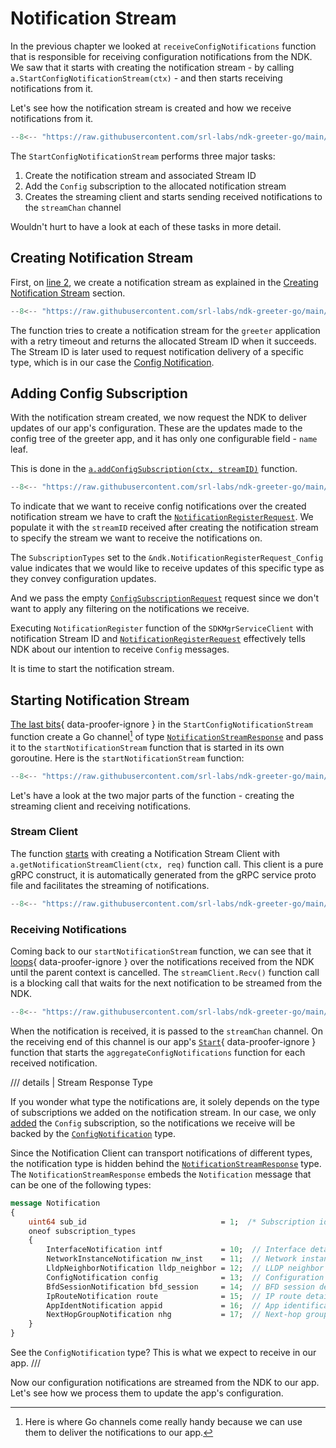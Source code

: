 # Notification Stream

In the previous chapter we looked at `receiveConfigNotifications` function that is responsible for receiving configuration notifications from the NDK. We saw that it starts with creating the notification stream - by calling `a.StartConfigNotificationStream(ctx)` - and then starts receiving notifications from it.

Let's see how the notification stream is created and how we receive notifications from it.

```{.go title="greeter/notification.go"}
--8<-- "https://raw.githubusercontent.com/srl-labs/ndk-greeter-go/main/greeter/notification.go:start-cfg-notif-stream"
```

The `StartConfigNotificationStream` performs three major tasks:

1. Create the notification stream and associated Stream ID
2. Add the `Config` subscription to the allocated notification stream
3. Creates the streaming client and starts sending received notifications to the `streamChan` channel

Wouldn't hurt to have a look at each of these tasks in more detail.

## Creating Notification Stream

First, on [line 2](#__codelineno-0-2), we create a notification stream as explained in the [Creating Notification Stream][operations-create-notif-stream] section.

```{.go title="greeter/notification.go"}
--8<-- "https://raw.githubusercontent.com/srl-labs/ndk-greeter-go/main/greeter/notification.go:create-notif-stream"
```

The function tries to create a notification stream for the `greeter` application with a retry timeout and returns the allocated Stream ID when it succeeds. The Stream ID is later used to request notification delivery of a specific type, which is in our case the [Config Notification][config_notif_doc].

## Adding Config Subscription

With the notification stream created, we now request the NDK to deliver updates of our app's configuration. These are the updates made to the config tree of the greeter app, and it has only one configurable field - `name` leaf.

This is done in the [`a.addConfigSubscription(ctx, streamID)`](#__codelineno-0-8) function.

```{.go title="greeter/notification.go"}
--8<-- "https://raw.githubusercontent.com/srl-labs/ndk-greeter-go/main/greeter/notification.go:add-cfg-sub"
```

To indicate that we want to receive config notifications over the created notification stream we have to craft the [`NotificationRegisterRequest`][notif_reg_req_doc]. We populate it with the `streamID` received after creating the notification stream to specify the stream we want to receive the notifications on.

The `SubscriptionTypes` set to the `&ndk.NotificationRegisterRequest_Config` value indicates that we would like to receive updates of this specific type as they convey configuration updates.

And we pass the empty [`ConfigSubscriptionRequest`][cfg_sub_req_doc] request since we don't want to apply any filtering on the notifications we receive.

Executing `NotificationRegister` function of the `SDKMgrServiceClient` with notification Stream ID and [`NotificationRegisterRequest`][notif_reg_req_doc] effectively tells NDK about our intention to receive `Config` messages.

It is time to start the notification stream.

## Starting Notification Stream

[The last bits](#__codelineno-0-10:14){ data-proofer-ignore } in the `StartConfigNotificationStream` function create a Go channel[^10] of type [`NotificationStreamResponse`][notif_stream_resp_doc] and pass it to the `startNotificationStream` function that is started in its own goroutine. Here is the `startNotificationStream` function:

```{.go title="greeter/notification.go" .code-scroll-lg}
--8<-- "https://raw.githubusercontent.com/srl-labs/ndk-greeter-go/main/greeter/notification.go:start-notif-stream"
```

Let's have a look at the two major parts of the function - creating the streaming client and receiving notifications.

### Stream Client

The function [starts](#__codelineno-3-14) with creating a Notification Stream Client with `a.getNotificationStreamClient(ctx, req)` function call. This client is a pure gRPC construct, it is automatically generated from the gRPC service proto file and facilitates the streaming of notifications.

```{.go title="greeter/notification.go"}
--8<-- "https://raw.githubusercontent.com/srl-labs/ndk-greeter-go/main/greeter/notification.go:stream-client"
```

### Receiving Notifications

Coming back to our `startNotificationStream` function, we can see that it [loops](#__codelineno-5-16:37){ data-proofer-ignore } over the notifications received from the NDK until the parent context is cancelled. The `streamClient.Recv()` function call is a blocking call that waits for the next notification to be streamed from the NDK.

```{.go title="greeter/notification.go"}
--8<-- "https://raw.githubusercontent.com/srl-labs/ndk-greeter-go/main/greeter/notification.go:start-notif-stream"
```

When the notification is received, it is passed to the `streamChan` channel. On the receiving end of this channel is our app's [`Start`](#__codelineno-0-6:17){ data-proofer-ignore } function that starts the `aggregateConfigNotifications` function for each received notification.

/// details | Stream Response Type

If you wonder what type the notifications are, it solely depends on the type of subscriptions we added on the notification stream. In our case, we only [added](#adding-config-subscription) the `Config` subscription, so the notifications we receive will be backed by the [`ConfigNotification`][config_notif_doc] type.

Since the Notification Client can transport notifications of different types, the notification type is hidden behind the [`NotificationStreamResponse`][notif_stream_resp_doc] type. The `NotificationStreamResponse` embeds the `Notification` message that can be one of the following types:

```proto
message Notification
{
    uint64 sub_id                              = 1;  /* Subscription identifier */
    oneof subscription_types
    {
        InterfaceNotification intf             = 10;  // Interface details
        NetworkInstanceNotification nw_inst    = 11;  // Network instance details
        LldpNeighborNotification lldp_neighbor = 12;  // LLDP neighbor details
        ConfigNotification config              = 13;  // Configuration notification
        BfdSessionNotification bfd_session     = 14;  // BFD session details
        IpRouteNotification route              = 15;  // IP route details
        AppIdentNotification appid             = 16;  // App identification details
        NextHopGroupNotification nhg           = 17;  // Next-hop group details
    }
}
```

See the `ConfigNotification` type? This is what we expect to receive in our app.
///

Now our configuration notifications are streamed from the NDK to our app. Let's see how we process them to update the app's configuration.

[operations-create-notif-stream]: ../../operations.md#creating-notification-stream
[notif_reg_req_doc]: https://rawcdn.githack.com/nokia/srlinux-ndk-protobufs/v0.2.0/doc/index.html#srlinux.sdk.NotificationRegisterRequest
[cfg_sub_req_doc]: https://rawcdn.githack.com/nokia/srlinux-ndk-protobufs/v0.2.0/doc/index.html#srlinux.sdk.ConfigSubscriptionRequest
[notif_stream_resp_doc]: https://rawcdn.githack.com/nokia/srlinux-ndk-protobufs/v0.2.0/doc/index.html#srlinux.sdk.NotificationStreamResponse
[config_notif_doc]: https://rawcdn.githack.com/nokia/srlinux-ndk-protobufs/v0.2.0/doc/index.html#srlinux.sdk.ConfigNotification

[^10]: Here is where Go channels come really handy because we can use them to deliver the notifications to our app.
